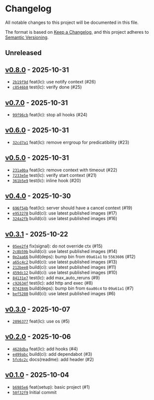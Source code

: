 # Changelog

All notable changes to this project will be documented in this file.

The format is based on [Keep a Changelog](https://keepachangelog.com/en/1.0.0/), and this project adheres to [Semantic Versioning](https://semver.org/spec/v2.0.0.html).

## Unreleased

## [v0.8.0](https://github.com/alexfalkowski/go-signal/releases/tag/v0.8.0) - 2025-10-31

- [`2b19f9d`](https://github.com/alexfalkowski/go-signal/commit/2b19f9d6043c156f1eaf236863cb793b324bd7e6) feat(lc): use notify context (#26)
- [`c8546b8`](https://github.com/alexfalkowski/go-signal/commit/c8546b81b3665701945e7b0e0d37a8bc22e83f44) test(lc): verify done (#25)

## [v0.7.0](https://github.com/alexfalkowski/go-signal/releases/tag/v0.7.0) - 2025-10-31

- [`99f96cb`](https://github.com/alexfalkowski/go-signal/commit/99f96cbf4a867eee5633dc80de567823e4c7a31b) feat(lc): stop all hooks (#24)

## [v0.6.0](https://github.com/alexfalkowski/go-signal/releases/tag/v0.6.0) - 2025-10-31

- [`32cd7a1`](https://github.com/alexfalkowski/go-signal/commit/32cd7a1c11f39841ee9feeaf88bbfbcabdb2ae86) feat(lc): remove errgroup for predicatibility (#23)

## [v0.5.0](https://github.com/alexfalkowski/go-signal/releases/tag/v0.5.0) - 2025-10-31

- [`231a0ba`](https://github.com/alexfalkowski/go-signal/commit/231a0ba43b04369fe50fcd5a958ea386ad542238) feat(lc): remove context with timeout (#22)
- [`7233e5e`](https://github.com/alexfalkowski/go-signal/commit/7233e5e77c29d12f85a0c4d14caabc05e3e25ad6) test(lc): verify start context (#21)
- [`361b5e9`](https://github.com/alexfalkowski/go-signal/commit/361b5e9b46653a8f23c1941d6ddbe29fee679d81) test(lc): inline hook (#20)

## [v0.4.0](https://github.com/alexfalkowski/go-signal/releases/tag/v0.4.0) - 2025-10-30

- [`696f54b`](https://github.com/alexfalkowski/go-signal/commit/696f54b62acdf10434eb5cf2aed44a07799ddb52) feat(lc): server should have a cancel context (#19)
- [`e953278`](https://github.com/alexfalkowski/go-signal/commit/e95327842969c32015f38ced997617f4a219aa98) build(ci): use latest published images (#17)
- [`324a2fb`](https://github.com/alexfalkowski/go-signal/commit/324a2fbaf299b1f7c953a316eeb79804589d6417) build(ci): use latest published images (#16)

## [v0.3.1](https://github.com/alexfalkowski/go-signal/releases/tag/v0.3.1) - 2025-10-22

- [`05ee2f4`](https://github.com/alexfalkowski/go-signal/commit/05ee2f40b682537e59c1a89bf8efbcc005ac646f) fix(signal): do not override ctx (#15)
- [`2c8b59b`](https://github.com/alexfalkowski/go-signal/commit/2c8b59be935d0405ebb3ef27497432a59aeac442) build(ci): use latest published images (#14)
- [`0e2aa66`](https://github.com/alexfalkowski/go-signal/commit/0e2aa66d41c3af094c3b2aa2f74d7be0acfef910) build(deps): bump bin from `09a61a1` to `5563606` (#12)
- [`a65c4c2`](https://github.com/alexfalkowski/go-signal/commit/a65c4c26da0f766194e60eb3fda8a91703fa4b2b) build(ci): use latest published images (#13)
- [`212bee0`](https://github.com/alexfalkowski/go-signal/commit/212bee05c90998d3bcfe56d4fae4848491f6d1ee) build(ci): use latest published images (#11)
- [`459dc12`](https://github.com/alexfalkowski/go-signal/commit/459dc125ea4b55816798f4f13637a1e4ba3ae6fb) build(ci): use latest published images (#10)
- [`84131e7`](https://github.com/alexfalkowski/go-signal/commit/84131e7e15af17f97db21c5395bdd6f49496457a) test(lc): add max_auto_reruns (#9)
- [`c92634f`](https://github.com/alexfalkowski/go-signal/commit/c92634f59ae4f0d98448be559eb6c8977225e2b7) test(lc): add http and exec (#8)
- [`0742846`](https://github.com/alexfalkowski/go-signal/commit/07428465a3d917583ecd2a5a88f16959bf18987f) build(deps): bump bin from `6aa86c4` to `09a61a1` (#7)
- [`bef5280`](https://github.com/alexfalkowski/go-signal/commit/bef528039705c7a3e5f74b52caa53b827f0ab2fc) build(ci): use latest published images (#6)

## [v0.3.0](https://github.com/alexfalkowski/go-signal/releases/tag/v0.3.0) - 2025-10-07

- [`2896377`](https://github.com/alexfalkowski/go-signal/commit/2896377150b9c3dbacc081026291d379ec264659) feat(lc): use os (#5)

## [v0.2.0](https://github.com/alexfalkowski/go-signal/releases/tag/v0.2.0) - 2025-10-06

- [`4628dba`](https://github.com/alexfalkowski/go-signal/commit/4628dba9f22be3d311f5986364f186abb94c0db7) feat(lc): add hooks (#4)
- [`e499abc`](https://github.com/alexfalkowski/go-signal/commit/e499abcc19848299f652f494e1de42d8c1a80b7b) build(ci): add dependabot (#3)
- [`5fc6c2c`](https://github.com/alexfalkowski/go-signal/commit/5fc6c2c993237b81b72132966e125a1feee98cb9) docs(readme): add header (#2)

## [v0.1.0](https://github.com/alexfalkowski/go-signal/releases/tag/v0.1.0) - 2025-10-04

- [`b6985e6`](https://github.com/alexfalkowski/go-signal/commit/b6985e651edbf3eb85ecded2494ecff8f9d4777e) feat(setup): basic project (#1)
- [`50f32f9`](https://github.com/alexfalkowski/go-signal/commit/50f32f991afa2f0d3d1f258debd63fc93c11f706) Initial commit
